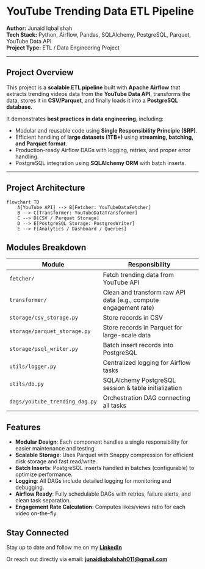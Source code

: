 # YouTube Trending Data ETL Pipeline

**Author:** Junaid Iqbal shah  
**Tech Stack:** Python, Airflow, Pandas, SQLAlchemy, PostgreSQL, Parquet, YouTube Data API  
**Project Type:** ETL / Data Engineering Project  

---

## Project Overview

This project is a **scalable ETL pipeline** built with **Apache Airflow** that extracts trending videos data from the **YouTube Data API**, transforms the data, stores it in **CSV/Parquet**, and finally loads it into a **PostgreSQL database**.  

It demonstrates **best practices in data engineering**, including:

- Modular and reusable code using **Single Responsibility Principle (SRP)**.  
- Efficient handling of **large datasets (1TB+)** using **streaming, batching, and Parquet format**.  
- Production-ready Airflow DAGs with logging, retries, and proper error handling.  
- PostgreSQL integration using **SQLAlchemy ORM** with batch inserts.  

---

## Project Architecture

```mermaid
flowchart TD
    A[YouTube API] --> B[Fetcher: YouTubeDataFetcher]
    B --> C[Transformer: YouTubeDataTransformer]
    C --> D[CSV / Parquet Storage]
    D --> E[PostgreSQL Storage: PostgresWriter]
    E --> F[Analytics / Dashboard / Queries]
```

## Modules Breakdown

| Module                         | Responsibility                                                   |
| ------------------------------ | ---------------------------------------------------------------- |
| `fetcher/`                     | Fetch trending data from YouTube API                             |
| `transformer/`                 | Clean and transform raw API data (e.g., compute engagement rate) |
| `storage/csv_storage.py`       | Store records in CSV                                             |
| `storage/parquet_storage.py`   | Store records in Parquet for large-scale data                    |
| `storage/psql_writer.py`       | Batch insert records into PostgreSQL                             |
| `utils/logger.py`              | Centralized logging for Airflow tasks                            |
| `utils/db.py`                  | SQLAlchemy PostgreSQL session & table initialization             |
| `dags/youtube_trending_dag.py` | Orchestration DAG connecting all tasks                           |

## Features

- **Modular Design**: Each component handles a single responsibility for easier maintenance and testing.  
- **Scalable Storage**: Uses Parquet with Snappy compression for efficient disk storage and fast read/write.  
- **Batch Inserts**: PostgreSQL inserts handled in batches (configurable) to optimize performance.  
- **Logging**: All DAGs include detailed logging for monitoring and debugging.  
- **Airflow Ready**: Fully schedulable DAGs with retries, failure alerts, and clean task separation.  
- **Engagement Rate Calculation**: Computes likes/views ratio for each video on-the-fly.

## Stay Connected

Stay up to date and follow me on my **[LinkedIn](https://www.linkedin.com/in/junaid-iqbal-4b0037215/)**

Or reach out directly via email: **[junaidiqbalshah011@gmail.com](mailto:junaidiqbalshah011@gmail.com)**


